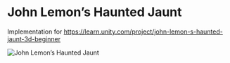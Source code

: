 # John Lemon’s Haunted Jaunt

Implementation for https://learn.unity.com/project/john-lemon-s-haunted-jaunt-3d-beginner

![John Lemon’s Haunted Jaunt](Resources/picture.png?raw=true "John Lemon’s Haunted Jaunt")